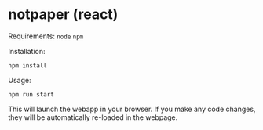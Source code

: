 # notpaper (react)

Requirements:
`node`
`npm`

Installation:

`npm install`

Usage:

`npm run start`

This will launch the webapp in your browser. If you make any code changes, they will be automatically re-loaded in the
webpage.
